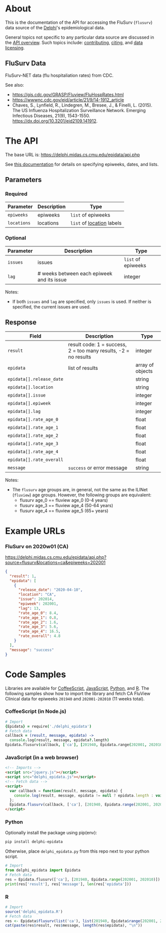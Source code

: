 # About

This is the documentation of the API for accessing the FluSurv (`flusurv`) data source of
the [Delphi](https://delphi.cmu.edu/)'s epidemiological data.

General topics not specific to any particular data source are discussed in the
[API overview](README.md). Such topics include:
[contributing](README.md#contributing), [citing](README.md#citing), and
[data licensing](README.md#data-licensing).

## FluSurv Data

FluSurv-NET data (flu hospitaliation rates) from CDC.

See also:
  - https://gis.cdc.gov/GRASP/Fluview/FluHospRates.html
  - https://wwwnc.cdc.gov/eid/article/21/9/14-1912_article
  - Chaves, S., Lynfield, R., Lindegren, M., Bresee, J., & Finelli, L. (2015).
    The US Influenza Hospitalization Surveillance Network. Emerging Infectious
    Diseases, 21(9), 1543-1550. https://dx.doi.org/10.3201/eid2109.141912.

# The API

The base URL is: https://delphi.midas.cs.cmu.edu/epidata/api.php

See [this documentation](README.md) for details on specifying epiweeks, dates, and lists.

## Parameters

### Required

| Parameter | Description | Type |
| --- | --- | --- |
| `epiweeks` | epiweeks | `list` of epiweeks |
| `locations` | locations | `list` of [location](../../labels/flusurv_locations.txt) labels |

### Optional

| Parameter | Description | Type |
| --- | --- | --- |
| `issues` | issues | `list` of epiweeks |
| `lag` | # weeks between each epiweek and its issue | integer |

Notes:
- If both `issues` and `lag` are specified, only `issues` is used.
If neither is specified, the current issues are used.

## Response

| Field | Description | Type |
| --- | --- | --- |
| `result` | result code: 1 = success, 2 = too many results, -2 = no results | integer |
| `epidata` | list of results | array of objects |
| `epidata[].release_date` | | string |
| `epidata[].location` | | string |
| `epidata[].issue` | | integer |
| `epidata[].epiweek` | | integer |
| `epidata[].lag` | | integer |
| `epidata[].rate_age_0` | | float |
| `epidata[].rate_age_1` | | float |
| `epidata[].rate_age_2` | | float |
| `epidata[].rate_age_3` | | float |
| `epidata[].rate_age_4` | | float |
| `epidata[].rate_overall` | | float |
| `message` | `success` or error message | string |

Notes:
* The `flusurv` age groups are, in general, not the same as the ILINet
(`fluview`) age groups. However, the following groups are equivalent:
  - flusurv age_0 == fluview age_0  (0-4 years)
  - flusurv age_3 == fluview age_4  (50-64 years)
  - flusurv age_4 == fluview age_5  (65+ years)

# Example URLs

### FluSurv on 2020w01 (CA)
https://delphi.midas.cs.cmu.edu/epidata/api.php?source=flusurv&locations=ca&epiweeks=202001

```json
{
  "result": 1,
  "epidata": [
    {
      "release_date": "2020-04-10",
      "location": "CA",
      "issue": 202014,
      "epiweek": 202001,
      "lag": 13,
      "rate_age_0": 8.4,
      "rate_age_1": 0.8,
      "rate_age_2": 1.6,
      "rate_age_3": 5.6,
      "rate_age_4": 16.5,
      "rate_overall": 4.8
    }
  ],
  "message": "success"
}
```

# Code Samples

Libraries are available for [CoffeeScript](../../src/client/delphi_epidata.coffee), [JavaScript](../../src/client/delphi_epidata.js), [Python](../../src/client/delphi_epidata.py), and [R](../../src/client/delphi_epidata.R).
The following samples show how to import the library and fetch CA FluView Clinical data for epiweeks `201940` and `202001-202010` (11 weeks total).

### CoffeeScript (in Node.js)

````coffeescript
# Import
{Epidata} = require('./delphi_epidata')
# Fetch data
callback = (result, message, epidata) ->
  console.log(result, message, epidata?.length)
Epidata.flusurv(callback, ['ca'], [201940, Epidata.range(202001, 202010)])
````

### JavaScript (in a web browser)

````html
<!-- Imports -->
<script src="jquery.js"></script>
<script src="delphi_epidata.js"></script>
<!-- Fetch data -->
<script>
  var callback = function(result, message, epidata) {
    console.log(result, message, epidata != null ? epidata.length : void 0);
  };
  Epidata.flusurv(callback, ['ca'], [201940, Epidata.range(202001, 202010)]);
</script>
````

### Python

Optionally install the package using pip(env):
````bash
pip install delphi-epidata
````

Otherwise, place `delphi_epidata.py` from this repo next to your python script.

````python
# Import
from delphi_epidata import Epidata
# Fetch data
res = Epidata.flusurv(['ca'], [201940, Epidata.range(202001, 202010)])
print(res['result'], res['message'], len(res['epidata']))
````

### R

````R
# Import
source('delphi_epidata.R')
# Fetch data
res <- Epidata$flusurv(list('ca'), list(201940, Epidata$range(202001, 202010)))
cat(paste(res$result, res$message, length(res$epidata), "\n"))
````
